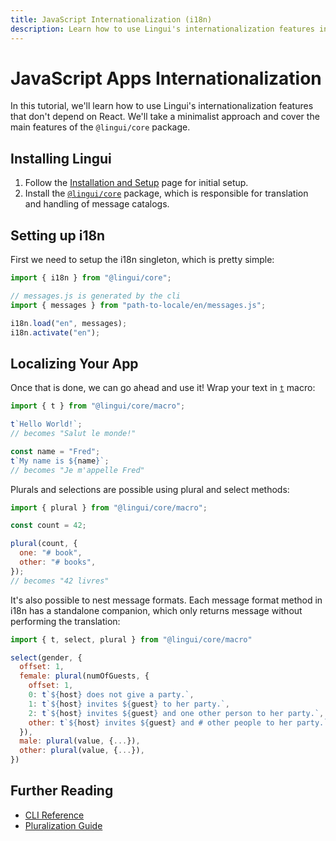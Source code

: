 ```yaml
---
title: JavaScript Internationalization (i18n)
description: Learn how to use Lingui's internationalization features in your vanilla JavaScript application
---
```


# JavaScript Apps Internationalization

In this tutorial, we'll learn how to use Lingui's internationalization features that don't depend on React. We'll take a minimalist approach and cover the main features of the `@lingui/core` package.

## Installing Lingui

1. Follow the [Installation and Setup](/docs/installation.mdx) page for initial setup.
2. Install the [`@lingui/core`](/docs/ref/core.md) package, which is responsible for translation and handling of message catalogs.

## Setting up i18n

First we need to setup the i18n singleton, which is pretty simple:

```js
import { i18n } from "@lingui/core";

// messages.js is generated by the cli
import { messages } from "path-to-locale/en/messages.js";

i18n.load("en", messages);
i18n.activate("en");
```

## Localizing Your App

Once that is done, we can go ahead and use it! Wrap your text in [`t`](/docs/ref/macro.mdx#t) macro:

```js
import { t } from "@lingui/core/macro";

t`Hello World!`;
// becomes "Salut le monde!"

const name = "Fred";
t`My name is ${name}`;
// becomes "Je m'appelle Fred"
```

Plurals and selections are possible using plural and select methods:

```js
import { plural } from "@lingui/core/macro";

const count = 42;

plural(count, {
  one: "# book",
  other: "# books",
});
// becomes "42 livres"
```

It's also possible to nest message formats. Each message format method in i18n has a standalone companion, which only returns message without performing the translation:

```js
import { t, select, plural } from "@lingui/core/macro"

select(gender, {
  offset: 1,
  female: plural(numOfGuests, {
    offset: 1,
    0: t`${host} does not give a party.`,
    1: t`${host} invites ${guest} to her party.`,
    2: t`${host} invites ${guest} and one other person to her party.`,
    other: t`${host} invites ${guest} and # other people to her party.`
  }),
  male: plural(value, {...}),
  other: plural(value, {...}),
})
```

## Further Reading

- [CLI Reference](/docs/ref/cli.md)
- [Pluralization Guide](/docs/guides/plurals.md)
